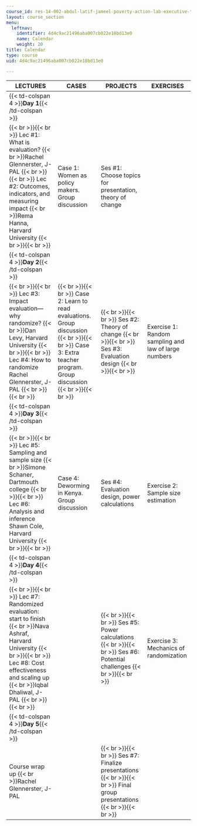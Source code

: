 ```yaml
---
course_id: res-14-002-abdul-latif-jameel-poverty-action-lab-executive-training-evaluating-social-programs-2011-spring-2011
layout: course_section
menu:
  leftnav:
    identifier: 4d4c9ac21496aba007cb022e18bd13e0
    name: Calendar
    weight: 20
title: Calendar
type: course
uid: 4d4c9ac21496aba007cb022e18bd13e0

---
```


| LECTURES | CASES | PROJECTS | EXERCISES |
| --- | --- | --- | --- |
| {{< td-colspan 4 >}}**Day 1**{{< /td-colspan >}} ||||
|  {{< br >}}{{< br >}} Lec #1: What is evaluation?  {{< br >}}Rachel Glennerster, J-PAL {{< br >}}{{< br >}} Lec #2: Outcomes, indicators, and measuring impact  {{< br >}}Rema Hanna, Harvard University {{< br >}}{{< br >}}  | Case 1: Women as policy makers. Group discussion | Ses #1: Choose topics for presentation, theory of change | &nbsp; |
| {{< td-colspan 4 >}}**Day 2**{{< /td-colspan >}} ||||
|  {{< br >}}{{< br >}} Lec #3: Impact evaluation—why randomize?  {{< br >}}Dan Levy, Harvard University {{< br >}}{{< br >}} Lec #4: How to randomize Rachel Glennerster, J-PAL {{< br >}}{{< br >}}  |  {{< br >}}{{< br >}} Case 2: Learn to read evaluations. Group discussion {{< br >}}{{< br >}} Case 3: Extra teacher program. Group discussion {{< br >}}{{< br >}}  |  {{< br >}}{{< br >}} Ses #2: Theory of change {{< br >}}{{< br >}} Ses #3: Evaluation design {{< br >}}{{< br >}}  | Exercise 1: Random sampling and law of large numbers |
| {{< td-colspan 4 >}}**Day 3**{{< /td-colspan >}} ||||
|  {{< br >}}{{< br >}} Lec #5: Sampling and sample size  {{< br >}}Simone Schaner, Dartmouth college {{< br >}}{{< br >}} Lec #6: Analysis and inference Shawn Cole, Harvard University {{< br >}}{{< br >}}  | Case 4: Deworming in Kenya. Group discussion | Ses #4: Evaluation design, power calculations | Exercise 2: Sample size estimation |
| {{< td-colspan 4 >}}**Day 4**{{< /td-colspan >}} ||||
|  {{< br >}}{{< br >}} Lec #7: Randomized evaluation: start to finish  {{< br >}}Nava Ashraf, Harvard University {{< br >}}{{< br >}} Lec #8: Cost effectiveness and scaling up  {{< br >}}Iqbal Dhaliwal, J-PAL {{< br >}}{{< br >}}  | &nbsp; |  {{< br >}}{{< br >}} Ses #5: Power calculations {{< br >}}{{< br >}} Ses #6: Potential challenges {{< br >}}{{< br >}}  | Exercise 3: Mechanics of randomization |
| {{< td-colspan 4 >}}**Day 5**{{< /td-colspan >}} ||||
| Course wrap up  {{< br >}}Rachel Glennerster, J-PAL | &nbsp; |  {{< br >}}{{< br >}} Ses #7: Finalize presentations {{< br >}}{{< br >}} Final group presentations {{< br >}}{{< br >}}  |